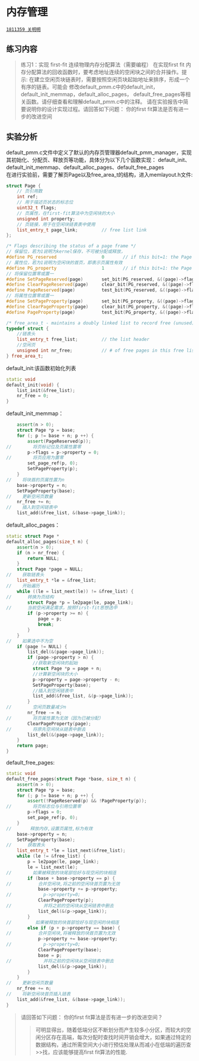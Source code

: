 # 内存管理
[`1811359 关明明`]()

## 练习内容
>练习1：实现 first-fit 连续物理内存分配算法（需要编程）
>在实现first fit 内存分配算法的回收函数时，要考虑地址连续的空闲块之间的合并操作。提示:
>在建立空闲页块链表时，需要按照空闲页块起始地址来排序，形成一个有序的链表。可能会
>修改default_pmm.c中的default_init，default_init_memmap，default_alloc_pages，
>default_free_pages等相关函数。请仔细查看和理解default_pmm.c中的注释。
>请在实验报告中简要说明你的设计实现过程。请回答如下问题：
>你的first fit算法是否有进一步的改进空间
## 实验分析
default_pmm.c文件中定义了默认的内存页管理器default_pmm_manager，实现其初始化、分配页、释放页等功能，具体分为以下几个函数实现：
default_init、default_init_memmap、default_alloc_pages、default_free_pages<br>
在进行实验前，需要了解页Page以及free_area_t的结构，进入memlayout.h文件:
```c++
struct Page {
    // 页引用数
    int ref;                        
    // 用于描述页状态的标志位
    uint32_t flags;                 
    // 页属性，在first-fit算法中为空闲块的大小
    unsigned int property;          
    // 页链接，用于在空闲块链表表中使用
    list_entry_t page_link;         // free list link
};

/* Flags describing the status of a page frame */
// 保留位，若为1说明为kernel保存，不可被分配或释放，
#define PG_reserved                 0       // if this bit=1: the Page is reserved for kernel, cannot be used in alloc/free_pages; otherwise, this bit=0 
// 属性位，若为1说明为空闲块的首页，即表示页属性有效
#define PG_property                 1       // if this bit=1: the Page is the head page of a free memory block(contains some continuous_addrress pages), and can be used in alloc_pages; if this bit=0: if the Page is the the head page of a free memory block, then this Page and the memory block is alloced. Or this Page isn't the head page.
// 将保留位置零或置一
#define SetPageReserved(page)       set_bit(PG_reserved, &((page)->flags))
#define ClearPageReserved(page)     clear_bit(PG_reserved, &((page)->flags))
#define PageReserved(page)          test_bit(PG_reserved, &((page)->flags))
// 将属性位置零或置一
#define SetPageProperty(page)       set_bit(PG_property, &((page)->flags))
#define ClearPageProperty(page)     clear_bit(PG_property, &((page)->flags))
#define PageProperty(page)          test_bit(PG_property, &((page)->flags))

/* free_area_t - maintains a doubly linked list to record free (unused) pages */
typedef struct {
    //链表头
    list_entry_t free_list;         // the list header
    //空闲页
    unsigned int nr_free;           // # of free pages in this free list
} free_area_t;

```
default_init:该函数初始化列表
```c++
static void
default_init(void) {
    list_init(&free_list);
    nr_free = 0;
}

```
default_init_memmap：
```c++
    assert(n > 0);
    struct Page *p = base;
    for (; p != base + n; p ++) {
        assert(PageReserved(p));
//        将页标记位及页属性置零
        p->flags = p->property = 0;
//        将页应用为置零
        set_page_ref(p, 0);
        SetPageProperty(p);
    }
//    将块首的页属性置为n
    base->property = n;
    SetPageProperty(base);
//    更新空闲页数量
    nr_free += n;
//    插入到空闲链表中
    list_add(&free_list, &(base->page_link));
```
default_alloc_pages：
```c++
static struct Page *
default_alloc_pages(size_t n) {
    assert(n > 0);
    if (n > nr_free) {
        return NULL;
    }
    struct Page *page = NULL;
//    获取链表头
    list_entry_t *le = &free_list;
//    开始遍历
    while ((le = list_next(le)) != &free_list) {
//      转换为页结构
        struct Page *p = le2page(le, page_link);
//      当前空闲满足需求，按照first-fit思想选中
        if (p->property >= n) {
            page = p;
            break;
        }
    }
//    如果选中不为空
    if (page != NULL) {
        list_del(&(page->page_link));
        if (page->property > n) {
          //获取新空闲块的起始
          struct Page *p = page + n;
          //计算新空闲块的大小
          p->property = page->property - n;
          SetPageProperty(base);
          //插入到空闲链表中
          list_add(&free_list, &(p->page_link));
        }
//        空闲页数量减少n
        nr_free -= n;
//        将页属性置为无效（因为已被分配）
        ClearPageProperty(page);
//        将原先空闲块从链表中删去
        list_del(&(page->page_link));
    }
    return page;
}
```
default_free_pages:
```c++
static void
default_free_pages(struct Page *base, size_t n) {
    assert(n > 0);
    struct Page *p = base;
    for (; p != base + n; p ++) {
        assert(!PageReserved(p) && !PageProperty(p));
//        将页标志位与引用位置零
        p->flags = 0;
        set_page_ref(p, 0);
    }
//       释放内存,设置页属性,标为有效
    base->property = n;
    SetPageProperty(base);
//      获取表头
    list_entry_t *le = list_next(&free_list);
    while (le != &free_list) {
        p = le2page(le, page_link);
        le = list_next(le);
//        如果被释放的块尾部恰好与现空闲的块相连
        if (base + base->property == p) {
//          合并空闲块,将之前的空闲块首页置为无效
            base->property += p->property;
//            p->property=0;
            ClearPageProperty(p);
//            并将之前的空闲块从空闲链表中删去
            list_del(&(p->page_link));
        }
//         如果被释放的块首部恰好与现空闲的块相连
        else if (p + p->property == base) {
//          合并空闲块,将被释放的块首页置为无效
            p->property += base->property;
//            p->property=0;
            ClearPageProperty(base);
            base = p;
//            并将之前的空闲块从空闲链表中删去
            list_del(&(p->page_link));
        }
    }
//    更新空闲页数量
    nr_free += n;
//    将新空闲块首页插入链表
    list_add(&free_list, &(base->page_link));
}
```
>请回答如下问题：
>你的first fit算法是否有进一步的改进空间？
>>可明显得出，随着低端分区不断划分而产生较多小分区，而较大的空闲分区存在高端，每次分配时查找时间开销会增大，如果通过特定的数据结构，通过所需空间大小进行预估处理从而减小在低端的遍历查>>找，应该能够提高first fit算法的性能.
